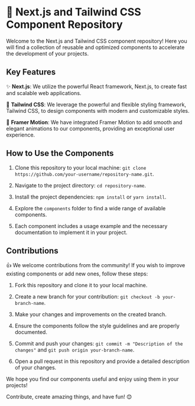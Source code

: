 # 🚀 Next.js and Tailwind CSS Component Repository

Welcome to the Next.js and Tailwind CSS component repository! Here you will find a collection of reusable and optimized components to accelerate the development of your projects.

## Key Features

✨ **Next.js**: We utilize the powerful React framework, Next.js, to create fast and scalable web applications.

🎨 **Tailwind CSS**: We leverage the powerful and flexible styling framework, Tailwind CSS, to design components with modern and customizable styles.

🚄 **Framer Motion**: We have integrated Framer Motion to add smooth and elegant animations to our components, providing an exceptional user experience.

## How to Use the Components

1. Clone this repository to your local machine: `git clone https://github.com/your-username/repository-name.git`.

2. Navigate to the project directory: `cd repository-name`.

3. Install the project dependencies: `npm install` or `yarn install`.

4. Explore the `components` folder to find a wide range of available components.

5. Each component includes a usage example and the necessary documentation to implement it in your project.

## Contributions

👍 We welcome contributions from the community! If you wish to improve existing components or add new ones, follow these steps:

1. Fork this repository and clone it to your local machine.

2. Create a new branch for your contribution: `git checkout -b your-branch-name`.

3. Make your changes and improvements on the created branch.

4. Ensure the components follow the style guidelines and are properly documented.

5. Commit and push your changes: `git commit -m "Description of the changes"` and `git push origin your-branch-name`.

6. Open a pull request in this repository and provide a detailed description of your changes.

We hope you find our components useful and enjoy using them in your projects!

Contribute, create amazing things, and have fun! 😊
